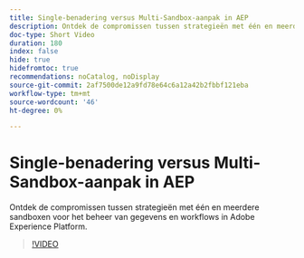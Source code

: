 ```yaml
---
title: Single-benadering versus Multi-Sandbox-aanpak in AEP
description: Ontdek de compromissen tussen strategieën met één en meerdere sandboxen voor het beheer van gegevens en workflows in Adobe Experience Platform.
doc-type: Short Video
duration: 180
index: false
hide: true
hidefromtoc: true
recommendations: noCatalog, noDisplay
source-git-commit: 2af7500de12a9fd78e64c6a12a42b2fbbf121eba
workflow-type: tm+mt
source-wordcount: '46'
ht-degree: 0%

---
```



# Single-benadering versus Multi-Sandbox-aanpak in AEP

Ontdek de compromissen tussen strategieën met één en meerdere sandboxen voor het beheer van gegevens en workflows in Adobe Experience Platform.

<!-- 62_S601_3442532_179_single-vs-multisandbox-approach-in-aep -->
>[!VIDEO](https://video.tv.adobe.com/v/3458324/?learn=on&enablevpops=true)
